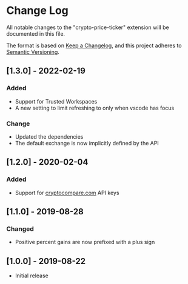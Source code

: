 # Change Log

All notable changes to the "crypto-price-ticker" extension will be documented in this file.

The format is based on [Keep a Changelog](https://keepachangelog.com/en/1.0.0/),
and this project adheres to [Semantic Versioning](https://semver.org/spec/v2.0.0.html).

## [1.3.0] - 2022-02-19

### Added

- Support for Trusted Workspaces
- A new setting to limit refreshing to only when vscode has focus

### Change

- Updated the dependencies
- The default exchange is now implicitly defined by the API

## [1.2.0] - 2020-02-04

### Added

- Support for [cryptocompare.com](https://min-api.cryptocompare.com/documentation) API keys

## [1.1.0] - 2019-08-28

### Changed

- Positive percent gains are now prefixed with a plus sign

## [1.0.0] - 2019-08-22

- Initial release

